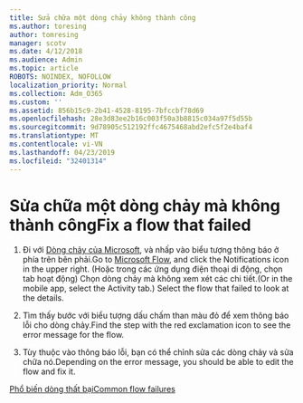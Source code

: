 ```yaml
---
title: Sửa chữa một dòng chảy không thành công
ms.author: toresing
author: tomresing
manager: scotv
ms.date: 4/12/2018
ms.audience: Admin
ms.topic: article
ROBOTS: NOINDEX, NOFOLLOW
localization_priority: Normal
ms.collection: Adm_O365
ms.custom: ''
ms.assetid: 856b15c9-2b41-4528-8195-7bfccbf78d69
ms.openlocfilehash: 28e3d83ee2b16c003f50a3b8815c034a97f5d55b
ms.sourcegitcommit: 9d78905c512192ffc4675468abd2efc5f2e4baf4
ms.translationtype: MT
ms.contentlocale: vi-VN
ms.lasthandoff: 04/23/2019
ms.locfileid: "32401314"
---
```

# <a name="fix-a-flow-that-failed"></a><span data-ttu-id="27784-102">Sửa chữa một dòng chảy mà không thành công</span><span class="sxs-lookup"><span data-stu-id="27784-102">Fix a flow that failed</span></span>

1. <span data-ttu-id="27784-103">Đi với [Dòng chảy của Microsoft](https://flow.microsoft.com/), và nhấp vào biểu tượng thông báo ở phía trên bên phải.</span><span class="sxs-lookup"><span data-stu-id="27784-103">Go to [Microsoft Flow](https://flow.microsoft.com/), and click the Notifications icon in the upper right.</span></span> <span data-ttu-id="27784-104">(Hoặc trong các ứng dụng điện thoại di động, chọn tab hoạt động) Chọn dòng chảy mà không xem xét các chi tiết.</span><span class="sxs-lookup"><span data-stu-id="27784-104">(Or in the mobile app, select the Activity tab.) Select the flow that failed to look at the details.</span></span>
    
2. <span data-ttu-id="27784-105">Tìm thấy bước với biểu tượng dấu chấm than màu đỏ để xem thông báo lỗi cho dòng chảy.</span><span class="sxs-lookup"><span data-stu-id="27784-105">Find the step with the red exclamation icon to see the error message for the flow.</span></span>
    
3. <span data-ttu-id="27784-106">Tùy thuộc vào thông báo lỗi, bạn có thể chỉnh sửa các dòng chảy và sửa chữa nó.</span><span class="sxs-lookup"><span data-stu-id="27784-106">Depending on the error message, you should be able to edit the flow and fix it.</span></span> 
    
[<span data-ttu-id="27784-107">Phổ biến dòng thất bại</span><span class="sxs-lookup"><span data-stu-id="27784-107">Common flow failures</span></span>](https://go.microsoft.com/fwlink/?linkid=872110)
  

